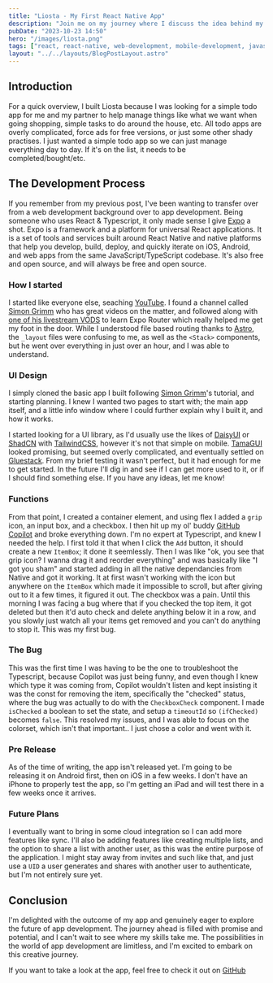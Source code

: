 ```yaml
---
title: "Liosta - My First React Native App"
description: "Join me on my journey where I discuss the idea behind my first ever app using react native, expo, typescript, and gluestack"
pubDate: "2023-10-23 14:50"
hero: "/images/liosta.png"
tags: ["react, react-native, web-development, mobile-development, javascript, typescript, native, react-native-web, react-native-dom, react-native-web-dom, react-native-web-dom"]
layout: "../../layouts/BlogPostLayout.astro"
---
```


## Introduction
For a quick overview, I built Liosta because I was looking for a simple todo app for me and my partner to help manage things like what we want when going shopping, simple tasks to do around the house, etc. All todo apps are overly complicated, force ads for free versions, or just some other shady practises. I just wanted a simple todo app so we can just manage everything day to day. If it's on the list, it needs to be completed/bought/etc.

## The Development Process
If you remember from my previous post, I've been wanting to transfer over from a web development background over to app development. Being someone who uses React & Typescript, it only made sense I give [Expo](https://expo.dev) a shot. Expo is a framework and a platform for universal React applications. It is a set of tools and services built around React Native and native platforms that help you develop, build, deploy, and quickly iterate on iOS, Android, and web apps from the same JavaScript/TypeScript codebase. It's also free and open source, and will always be free and open source.

### How I started
I started like everyone else, seaching [YouTube](https://youtube.com). I found a channel called [Simon Grimm](https://www.youtube.com/@galaxies_dev) who has great videos on the matter, and followed along with [one of his livestream VODS](https://www.youtube.com/live/IhzrgITqOWE?si=601eZQQZU2C83nNe) to learn Expo Router which really helped me get my foot in the door. While I understood file based routing thanks to [Astro](https://astro.build), the `_layout` files were confusing to me, as well as the `<Stack>` components, but he went over everything in just over an hour, and I was able to understand.

### UI Design
I simply cloned the basic app I built following [Simon Grimm](https://www.youtube.com/@galaxies_dev)'s tutorial, and starting planning. I knew I wanted two pages to start with; the main app itself, and a little info window where I could further explain why I built it, and how it works.

I started looking for a UI library, as I'd usually use the likes of [DaisyUI](https://daisyui.com) or [ShadCN](https://ui.shadcn.com) with [TailwindCSS](https://tailwindcss.com), however it's not that simple on mobile. [TamaGUI](https://tamagui.dev/) looked promising, but seemed overly complicated, and eventually settled on [Gluestack](https://www.gluestack.io/). From my brief testing it wasn't perfect, but it had enough for me to get started. In the future I'll dig in and see if I can get more used to it, or if I should find something else. If you have any ideas, let me know!

### Functions
From that point, I created a container element, and using flex I added a `grip` icon, an input box, and a checkbox. I then hit up my ol' buddy [GitHub Copilot](https://copilot.github.com) and broke everything down. I'm no expert at Typescript, and knew I needed the help. I first told it that when I click the `Add` button, it should create a new `ItemBox`; it done it seemlessly. Then I was like "ok, you see that grip icon? I wanna drag it and reorder everything" and was basically like "I got you sham" and started adding in all the native dependancies from Native and got it working. It at first wasn't working with the icon but anywhere on the `ItemBox` which made it impossible to scroll, but after giving out to it a few times, it figured it out.
The checkbox was a pain. Until this morning I was facing a bug where that if you checked the top item, it got deleted but then it'd auto check and delete anything below it in a row, and you slowly just watch all your items get removed and you can't do anything to stop it. This was my first bug.

### The Bug
This was the first time I was having to be the one to troubleshoot the Typescript, because Copilot was just being funny, and even though I knew which type it was coming from, Copilot wouldn't listen and kept insisting it was the const for removing the item, specifically the "checked" status, where the bug was actually to do with the `CheckboxCheck` component. I made `isChecked` a boolean to set the state, and setup a `timeoutId` so `(ifChecked)` becomes `false`. This resolved my issues, and I was able to focus on the colorset, which isn't that important.. I just chose a color and went with it.

### Pre Release
As of the time of writing, the app isn't released yet. I'm going to be releasing it on Android first, then on iOS in a few weeks. I don't have an iPhone to properly test the app, so I'm getting an iPad and will test there in a few weeks once it arrives.

### Future Plans
I eventually want to bring in some cloud integration so I can add more features like sync. I'll also be adding features like creating multiple lists, and the option to share a list with another user, as this was the entire purpose of the application. I might stay away from invites and such like that, and just use a `UID` a user generates and shares with another user to authenticate, but I'm not entirely sure yet.

## Conclusion
I'm delighted with the outcome of my app and genuinely eager to explore the future of app development. The journey ahead is filled with promise and potential, and I can't wait to see where my skills take me.
The possibilities in the world of app development are limitless, and I'm excited to embark on this creative journey.

If you want to take a look at the app, feel free to check it out on [GitHub](https://github.com/tommerty/liosta)